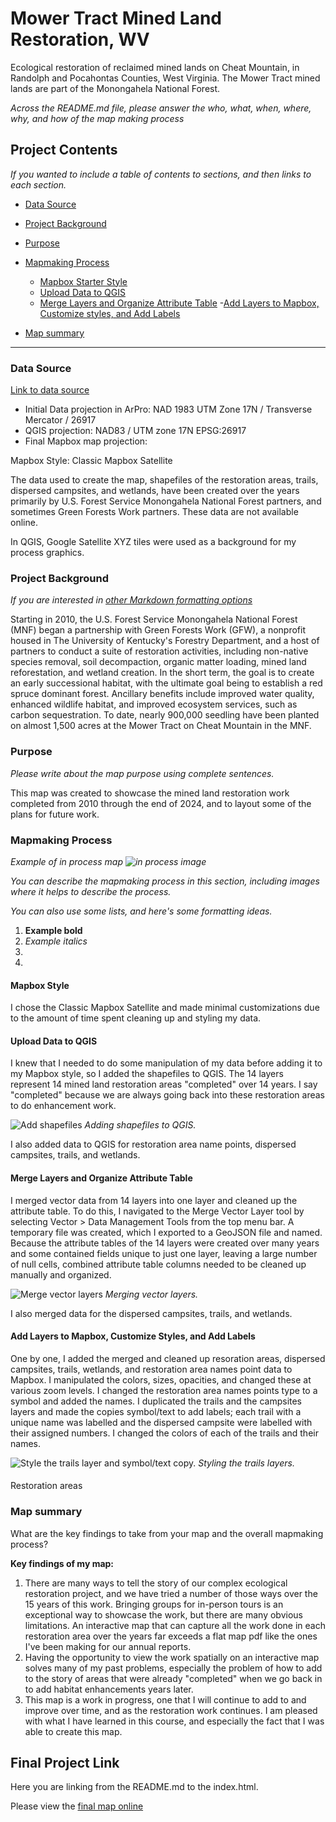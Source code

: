 
# Mower Tract Mined Land Restoration, WV

Ecological restoration of reclaimed mined lands on Cheat Mountain, in Randolph and Pocahontas Counties, West Virginia. The Mower Tract mined lands are part of the Monongahela National Forest.

*Across the README.md file, please answer the who, what, when, where, why, and how of the map making process*

## Project Contents

*If you wanted to include a table of contents to sections, and then links to each section.*

- [Data Source](#data-source)
- [Project Background](#project-background)
- [Purpose](#purpose)
- [Mapmaking Process](#mapmaking-process)
    - [Mapbox Starter Style](#mapbox-starter-style)
    - [Upload Data to QGIS](#upload-data-to-qgis)
    - [Merge Layers and Organize Attribute Table](#merge-layers-and-organize-attribute-table)
    -[Add Layers to Mapbox, Customize styles, and Add Labels](Add-Layers-to-Mapbox,-Customize-styles,-and-Add-Labels) 
   
- [Map summary](#map-summary)

***

### Data Source

[Link to data source](https://...)

* Initial Data projection in ArPro: NAD 1983 UTM Zone 17N / Transverse Mercator / 26917
* QGIS projection: NAD83 / UTM zone 17N EPSG:26917
* Final Mapbox map projection: 

Mapbox Style: Classic Mapbox Satellite

The data used to create the map, shapefiles of the restoration areas, trails, dispersed campsites, and wetlands, have been created over the years primarily by U.S. Forest Service Monongahela National Forest partners, and sometimes Green Forests Work partners. These data are not available online.

In QGIS, Google Satellite XYZ tiles were used as a background for my process graphics.

### Project Background

*If you are interested in [other Markdown formatting options](https://www.markdownguide.org/basic-syntax/)*

Starting in 2010, the U.S. Forest Service Monongahela National Forest (MNF) began a partnership with Green Forests Work (GFW), a nonprofit housed in The University of Kentucky's Forestry Department, and a host of partners to conduct a suite of restoration activities, including non-native species removal, soil decompaction, organic matter loading, mined land reforestation, and wetland creation. In the short term, the goal is to create an early successional habitat, with the ultimate goal being to establish a red spruce dominant forest. Ancillary benefits include improved water quality, enhanced wildlife habitat, and improved ecosystem services, such as carbon sequestration. To date, nearly 900,000 seedling have been planted on almost 1,500 acres at the Mower Tract on Cheat Mountain in the MNF.

### Purpose
*Please write about the map purpose using complete sentences.*

This map was created to showcase the mined land restoration work completed from 2010 through the end of 2024, and to layout some of the plans for future work.

### Mapmaking Process

*Example of in process map ![in process image](filepath)*

*You can describe the mapmaking process in this section, including images where it helps to describe the process.*

*You can also use some lists, and here's some formatting ideas.*

1. **Example bold**
2. *Example italics*
3. 
4. 

#### Mapbox Style

I chose the Classic Mapbox Satellite and made minimal customizations due to the amount of time spent cleaning up and styling my data.

#### Upload Data to QGIS

I knew that I needed to do some manipulation of my data before adding it to my Mapbox style, so I added the shapefiles to QGIS. The 14 layers represent 14 mined land restoration areas "completed" over 14 years. I say "completed" because we are always going back into these restoration areas to do enhancement work.

![Add shapefiles](graphics/2_UploadDataToQGIS.png)
*Adding shapefiles to QGIS.*

I also added data to QGIS for restoration area name points, dispersed campsites, trails, and wetlands.

#### Merge Layers and Organize Attribute Table

I merged vector data from 14 layers into one layer and cleaned up the attribute table. To do this, I navigated to the Merge Vector Layer tool by selecting Vector > Data Management Tools from the top menu bar. A temporary file was created, which I exported to a GeoJSON file and named. Because the attribute tables of the 14 layers were created over many years and some contained fields unique to just one layer, leaving a large number of null cells, combined attribute table columns needed to be cleaned up manually and organized.

![Merge vector layers](graphics/3_MergeVectorLayers.png)
*Merging vector layers.*

I also merged data for the dispersed campsites, trails, and wetlands.

#### Add Layers to Mapbox, Customize Styles, and Add Labels

One by one, I added the merged and cleaned up resoration areas, dispersed campsites, trails, wetlands, and restoration area names point data to Mapbox. I manipulated the colors, sizes, opacities, and changed these at various zoom levels. I changed the restoration area names points type to a symbol and added the names. I duplicated the trails and the campsites layers and made the copies symbol/text to add labels; each trail with a unique name was labelled and the dispersed campsite were labelled with their assigned numbers. I changed the colors of each of the trails and their names. 

![Style the trails layer and symbol/text copy.](graphics/9.StyleTrailsLayer.png)
*Styling the trails layers.*

#### 

Restoration areas



### Map summary

What are the key findings to take from your map and the overall mapmaking process?

**Key findings of my map:**

1. There are many ways to tell the story of our complex ecological restoration project, and we have tried a number of those ways over the 15 years of this work. Bringing groups for in-person tours is an exceptional way to showcase the work, but there are many obvious limitations. An interactive map that can capture all the work done in each restoration area over the years far exceeds a flat map pdf like the ones I've been making for our annual reports.
2. Having the opportunity to view the work spatially on an interactive map solves many of my past problems, especially the problem of how to add to the story of areas that were already "completed" when we go back in to add habitat enhancements years later.
3. This map is a work in progress, one that I will continue to add to and improve over time, and as the restoration work continues. I am pleased with what I have learned in this course, and especially the fact that I was able to create this map.

## Final Project Link

Here you are linking from the README.md to the index.html.

Please view the [final map online](www.github...)
